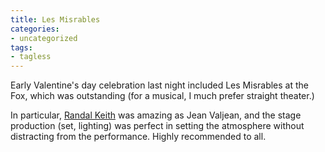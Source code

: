 ```yaml
---
title: Les Misrables
categories:
- uncategorized
tags:
- tagless
---
```


Early Valentine's day celebration last night included Les Misrables at the Fox, which was outstanding (for a musical, I much prefer straight theater.)

In particular, [Randal Keith][1] was amazing as Jean Valjean, and the stage production (set, lighting) was perfect in setting the atmosphere without distracting from the performance.  Highly recommended to all.

   [1]: http://www.randal-keith.com/

